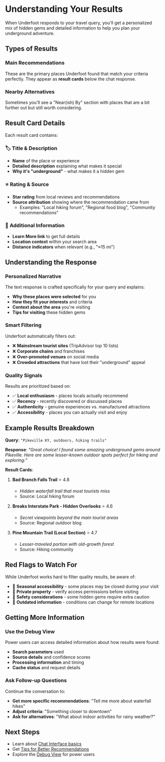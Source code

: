 # Understanding Your Results

When Underfoot responds to your travel query, you'll get a personalized mix of hidden gems and detailed information to help you plan your underground adventure.

## Types of Results

### Main Recommendations
These are the primary places Underfoot found that match your criteria perfectly. They appear as **result cards** below the chat response.

### Nearby Alternatives  
Sometimes you'll see a "Near(ish) By" section with places that are a bit further out but still worth considering.

## Result Card Details

Each result card contains:

### 🏷️ **Title & Description**
- **Name** of the place or experience
- **Detailed description** explaining what makes it special
- **Why it's "underground"** - what makes it a hidden gem

### ⭐ **Rating & Source**
- **Star rating** from local reviews and recommendations
- **Source attribution** showing where the recommendation came from
  - Examples: "Local hiking forum", "Regional food blog", "Community recommendations"

### 🔗 **Additional Information**
- **Learn More link** to get full details
- **Location context** within your search area
- **Distance indicators** when relevant (e.g., "≈15 mi")

## Understanding the Response

### Personalized Narrative
The text response is crafted specifically for your query and explains:
- **Why these places were selected** for you
- **How they fit your interests** and criteria
- **Context about the area** you're visiting
- **Tips for visiting** these hidden gems

### Smart Filtering
Underfoot automatically filters out:
- ❌ **Mainstream tourist sites** (TripAdvisor top 10 lists)
- ❌ **Corporate chains** and franchises  
- ❌ **Over-promoted venues** on social media
- ❌ **Crowded attractions** that have lost their "underground" appeal

### Quality Signals
Results are prioritized based on:
- ✅ **Local enthusiasm** - places locals actually recommend
- ✅ **Recency** - recently discovered or discussed places
- ✅ **Authenticity** - genuine experiences vs. manufactured attractions
- ✅ **Accessibility** - places you can actually visit and enjoy

## Example Results Breakdown

**Query**: `"Pikeville KY, outdoors, hiking trails"`

**Response**: *"Great choice! I found some amazing underground gems around Pikeville. Here are some lesser-known outdoor spots perfect for hiking and exploring:"*

**Result Cards**:
1. **Bad Branch Falls Trail** ⭐ 4.8
   - *Hidden waterfall trail that most tourists miss*
   - Source: Local hiking forum
   
2. **Breaks Interstate Park - Hidden Overlooks** ⭐ 4.6  
   - *Secret viewpoints beyond the main tourist areas*
   - Source: Regional outdoor blog

3. **Pine Mountain Trail (Local Section)** ⭐ 4.7
   - *Lesser-traveled portion with old-growth forest*
   - Source: Hiking community

## Red Flags to Watch For

While Underfoot works hard to filter quality results, be aware of:
- 🚨 **Seasonal accessibility** - some places may be closed during your visit
- 🚨 **Private property** - verify access permissions before visiting  
- 🚨 **Safety considerations** - some hidden gems require extra caution
- 🚨 **Outdated information** - conditions can change for remote locations

## Getting More Information

### Use the Debug View
Power users can access detailed information about how results were found:
- **Search parameters** used
- **Source details** and confidence scores
- **Processing information** and timing
- **Cache status** and request details

### Ask Follow-up Questions
Continue the conversation to:
- **Get more specific recommendations**: "Tell me more about waterfall hikes"
- **Adjust criteria**: "Something closer to downtown" 
- **Ask for alternatives**: "What about indoor activities for rainy weather?"

## Next Steps

- Learn about [Chat Interface basics](./chat-interface.md)
- Get [Tips for Better Recommendations](./tips.md)
- Explore the [Debug View](../features/debug-view.md) for power users